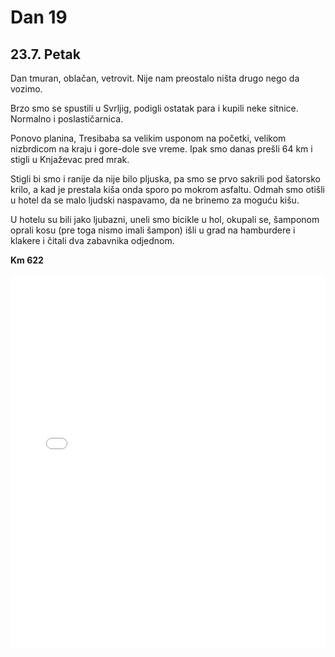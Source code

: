 # Dan 19

## 23.7. Petak

Dan tmuran, oblačan, vetrovit. Nije nam preostalo ništa drugo nego da vozimo.

Brzo smo se spustili  u Svrljig, podigli ostatak para i kupili neke sitnice. Normalno i poslastičarnica.

Ponovo planina, Tresibaba sa velikim usponom na početki, velikom nizbrdicom na kraju i gore-dole sve vreme. Ipak smo danas prešli 64 km i stigli u Knjaževac pred mrak.

Stigli bi smo i ranije da nije bilo pljuska, pa smo se prvo sakrili pod šatorsko krilo, a kad je prestala kiša onda sporo po mokrom asfaltu. Odmah smo otišli u hotel da se malo ljudski naspavamo, da ne brinemo za moguću kišu.

U hotelu su bili jako ljubazni, uneli smo bicikle u hol, okupali se, šamponom oprali kosu (pre toga nismo imali šampon) išli u grad na hamburdere i klakere i čitali dva zabavnika odjednom.

**Km 622**

<iframe width="100%" height="600px" frameborder="0" allowfullscreen src="//umap.openstreetmap.fr/en/map/bajsom-po-srbiji_570086?scaleControl=true&miniMap=false&scrollWheelZoom=false&zoomControl=true&allowEdit=false&moreControl=true&searchControl=false&tilelayersControl=null&embedControl=false&datalayersControl=null&onLoadPanel=undefined&captionBar=false&fullscreenControl=true&locateControl=false&editinosmControl=false&datalayers=1627836#11/43.4241/22.2544"></iframe>
